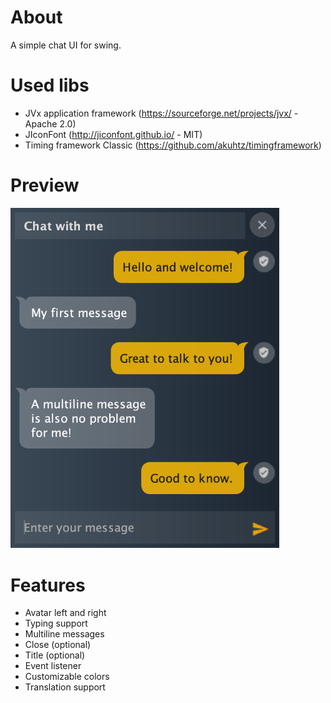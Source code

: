 # About

A simple chat UI for swing.

# Used libs

* JVx application framework (https://sourceforge.net/projects/jvx/ - Apache 2.0)
* JIconFont (http://jiconfont.github.io/ - MIT)
* Timing framework Classic (https://github.com/akuhtz/timingframework)

# Preview

<img src="readme_files/chat.png" width="430" />

# Features

* Avatar left and right
* Typing support
* Multiline messages
* Close (optional)
* Title (optional)
* Event listener
* Customizable colors
* Translation support
